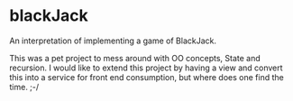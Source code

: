 # blackJack
An interpretation of implementing a game of BlackJack.

This was a pet project to mess around with OO concepts, State and recursion. I would like to extend this project by having a view and convert this into a service for front end consumption, but where does one find the time. ;-/
